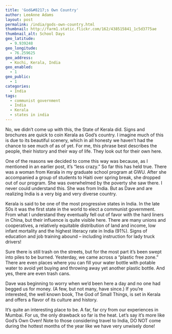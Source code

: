 ```yaml
---
title: 'God&#8217;s Own Country'
author: LeeAnne Adams
layout: post
permalink: /india/gods-own-country.html
thumbnail: http://farm1.static.flickr.com/162/438515841_1c5d3775ae
thumbnail_alt: School Days
geo_latitude:
  - 9.939248
geo_longitude:
  - 76.259625
geo_address:
  - Kochi, Kerala, India
geo_enabled:
  - 1
geo_public:
  - 1
categories:
  - India
tags:
  - communist government
  - India
  - Kerala
  - states in india
---
```

No, we didn&#8217;t come up with this, the State of Kerala did. Signs and brochures are quick to coin Kerala as God&#8217;s country. I imagine much of this is due to its beautiful scenery, which in all honesty we haven&#8217;t had the chance to see much of as of yet. For me, this phrase best describes the people, their history and their way of life. They look out for their own here.

One of the reasons we decided to come this way was because, as I mentioned in an earlier post, it&#8217;s &#8220;less crazy.&#8221; So far this has held true. There was a woman from Kerala in my graduate school program at GWU. After she accompanied a group of students to Haiti over spring break, she dropped out of our program. She was overwhelmed by the poverty she saw there. I never could understand this. She was from India. But as Dave and are realizing India is a very big and very diverse country.

Kerala is said to be one of the most progressive states in India. In the late 50s it was the first state in the world to elect a communist government. From what I understand they eventually fell out of favor with the hard liners in China, but their influence is quite visible here. There are many unions and cooperatives, a relatively equitable distribution of land and income, low infant mortality and the highest literacy rate in India (91%). Signs of education and job training abound &#8211; including instruction for lady truck drivers!

Sure there is still trash on the streets, but for the most part it&#8217;s been swept into piles to be burned. Yesterday, we came across a &#8220;plastic free zone.&#8221; There are even places where you can fill your water bottle with potable water to avoid yet buying and throwing away yet another plastic bottle. And yes, there are even trash cans.

Dave was beginning to worry when we&#8217;d been here a day and no one had begged us for money. (A few, but not many, have since.) If you&#8217;re interested, the well known book, The God of Small Things, is set in Kerala and offers a flavor of its culture and history.

It&#8217;s quite an interesting place to be. A far, far cry from our experiences in Mumbai. For us, the only drawback so far is the heat. Let&#8217;s say it&#8217;s more like God&#8217;s Own Oven! Note to those considering travel to India, DO NOT come during the hottest months of the year like we have very unwisely done!